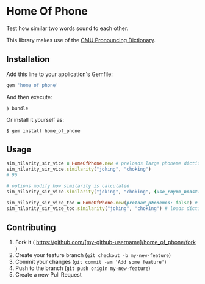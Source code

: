 # Home Of Phone

Test how similar two words sound to each other.

This library makes use of the [CMU Pronouncing Dictionary](http://www.speech.cs.cmu.edu/cgi-bin/cmudict).

## Installation

Add this line to your application's Gemfile:

```ruby
gem 'home_of_phone'
```

And then execute:

    $ bundle

Or install it yourself as:

    $ gem install home_of_phone

## Usage

```ruby
sim_hilarity_sir_vice = HomeOfPhone.new # preloads large phoneme dictionary
sim_hilarity_sir_vice.similarity("joking", "choking")
# 96

# options modify how similarity is calculated
sim_hilarity_sir_vice.similarity("joking", "choking", {use_rhyme_boost: false, use_phoneme_accents: false})

sim_hilarity_sir_vice_too = HomeOfPhone.new(preload_phonemes: false) # doesn't load phoneme dictionary yet
sim_hilarity_sir_vice_too.similarity("joking", "choking") # loads dictionary at this point

```

## Contributing

1. Fork it ( https://github.com/[my-github-username]/home_of_phone/fork )
2. Create your feature branch (`git checkout -b my-new-feature`)
3. Commit your changes (`git commit -am 'Add some feature'`)
4. Push to the branch (`git push origin my-new-feature`)
5. Create a new Pull Request
